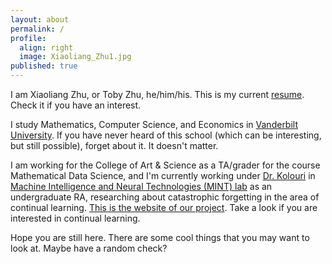 ```yaml
---
layout: about
permalink: /
profile:
  align: right
  image: Xiaoliang_Zhu1.jpg
published: true
---
```


I am Xiaoliang Zhu, or Toby Zhu, he/him/his. This is my current <a href="./resume.pdf" target="_blank">resume</a>. Check it if you have an interest.

I study Mathematics, Computer Science, and Economics in <a href="https://www.vanderbilt.edu/" target="_blank">Vanderbilt University</a>. If you have never heard of this school (which can be interesting, but still possible), forget about it. It doesn't matter.

I am working for the College of Art & Science as a TA/grader for the course Mathematical Data Science, and I'm currently working under <a href="https://skolouri.github.io/" target="_blank">Dr. Kolouri</a> in <a href="http://lab.vanderbilt.edu/mint-lab" target="_blank">Machine Intelligence and Neural Technologies (MINT) lab</a> as an undergraduate RA, researching about catastrophic forgetting in the area of continual learning. <a href="https://zxllxz2.github.io/continual_learning/" target="_blank">This is the website of our project</a>. Take a look if you are interested in continual learning.

Hope you are still here. There are some cool things that you may want to look at. Maybe have a random check?
